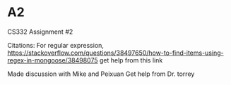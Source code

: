 # A2
CS332 Assignment #2

Citations:
For regular expression, https://stackoverflow.com/questions/38497650/how-to-find-items-using-regex-in-mongoose/38498075 get help from this link

Made discussion with Mike and Peixuan
Get help from Dr. torrey
